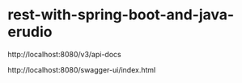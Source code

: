 # rest-with-spring-boot-and-java-erudio

http://localhost:8080/v3/api-docs

http://localhost:8080/swagger-ui/index.html